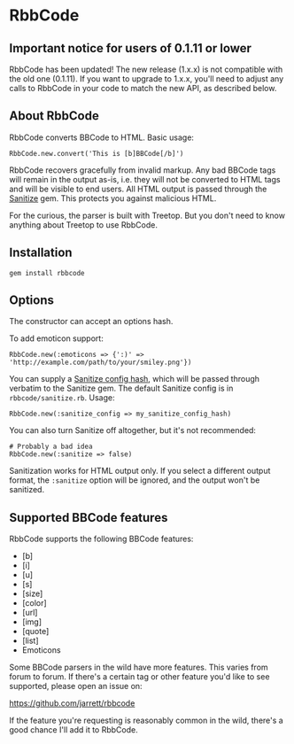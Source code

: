 # RbbCode

## Important notice for users of 0.1.11 or lower

RbbCode has been updated! The new release (1.x.x) is not compatible with the old one (0.1.11). If
you want to upgrade to 1.x.x, you'll need to adjust any calls to RbbCode in your code to match the
new API, as described below.

## About RbbCode

RbbCode converts BBCode to HTML. Basic usage:

    RbbCode.new.convert('This is [b]BBCode[/b]')

RbbCode recovers gracefully from invalid markup. Any bad BBCode tags will remain in the output as-is,
i.e. they will not be converted to HTML tags and will be visible to end users. All HTML output is
passed through the [Sanitize](https://github.com/rgrove/sanitize) gem. This protects you against
malicious HTML.

For the curious, the parser is built with Treetop. But you don't need to know anything about Treetop
to use RbbCode.

## Installation

    gem install rbbcode

## Options

The constructor can accept an options hash.

To add emoticon support:

    RbbCode.new(:emoticons => {':)' => 'http://example.com/path/to/your/smiley.png'})
    
You can supply a [Sanitize config hash](https://github.com/rgrove/sanitize#configuration), which will
be passed through verbatim to the Sanitize gem. The default Sanitize config is in
`rbbcode/sanitize.rb`. Usage:

    RbbCode.new(:sanitize_config => my_sanitize_config_hash)
    
You can also turn Sanitize off altogether, but it's not recommended:

    # Probably a bad idea
    RbbCode.new(:sanitize => false)

Sanitization works for HTML output only. If you select a different output format, the `:sanitize`
option will be ignored, and the output won't be sanitized.

## Supported BBCode features

RbbCode supports the following BBCode features:

  * [b]
  * [i]
  * [u]
  * [s]
  * [size]
  * [color]
  * [url]
  * [img]
  * [quote]
  * [list]
  * Emoticons
  
Some BBCode parsers in the wild have more features. This varies from forum to forum. If there's a
certain tag or other feature you'd like to see supported, please open an issue on:

https://github.com/jarrett/rbbcode

If the feature you're requesting is reasonably common in the wild, there's a good chance I'll
add it to RbbCode.